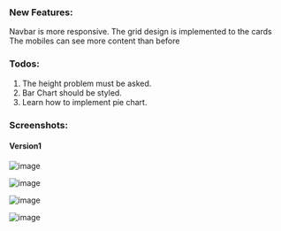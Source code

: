 ### New Features:

Navbar is more responsive.
The grid design is implemented to the cards
The mobiles can see more content than before

### Todos:

1. The height problem must be asked.
2. Bar Chart should be styled.
3. Learn how to implement pie chart.


### Screenshots:

#### Version1

![image](https://user-images.githubusercontent.com/61910163/174452232-dbdf47fc-5d88-4b0f-a175-0c40756d5723.png)
  
  
 ![image](https://user-images.githubusercontent.com/61910163/174452256-34727c94-51d7-46ca-b4ff-1616add9998e.png)



![image](https://user-images.githubusercontent.com/61910163/174452271-00b2fa55-966c-4954-a5e4-9d5c361e3688.png)


![image](https://user-images.githubusercontent.com/61910163/174452277-71246c79-0e1b-4ab6-807f-fe3477ae54f5.png)


